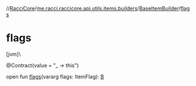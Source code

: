 //[RacciCore](../../../index.md)/[me.racci.raccicore.api.utils.items.builders](../index.md)/[BaseItemBuilder](index.md)/[flags](flags.md)

# flags

[jvm]\

@Contract(value = "_ -&gt; this")

open fun [flags](flags.md)(vararg flags: ItemFlag): [B](index.md)
